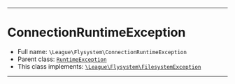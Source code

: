 ***

# ConnectionRuntimeException

* Full name: `\League\Flysystem\ConnectionRuntimeException`
* Parent class: [`RuntimeException`](../../RuntimeException.md)
* This class implements:
  [`\League\Flysystem\FilesystemException`](./FilesystemException.md)

***

